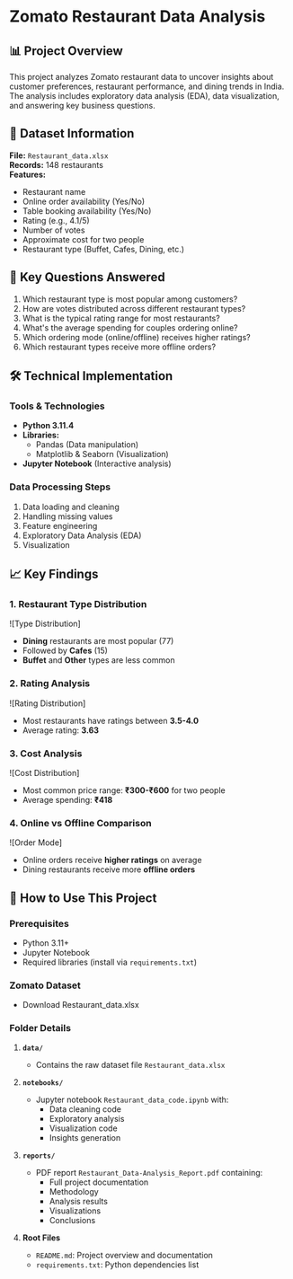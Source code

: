 # Zomato Restaurant Data Analysis



## 📊 Project Overview

This project analyzes Zomato restaurant data to uncover insights about customer preferences, restaurant performance, and dining trends in India. The analysis includes exploratory data analysis (EDA), data visualization, and answering key business questions.

## 📂 Dataset Information

**File:** `Restaurant_data.xlsx`  
**Records:** 148 restaurants  
**Features:**
- Restaurant name
- Online order availability (Yes/No)
- Table booking availability (Yes/No)
- Rating (e.g., 4.1/5)
- Number of votes
- Approximate cost for two people
- Restaurant type (Buffet, Cafes, Dining, etc.)

## 🎯 Key Questions Answered

1. Which restaurant type is most popular among customers?
2. How are votes distributed across different restaurant types?
3. What is the typical rating range for most restaurants?
4. What's the average spending for couples ordering online?
5. Which ordering mode (online/offline) receives higher ratings?
6. Which restaurant types receive more offline orders?

## 🛠️ Technical Implementation

### Tools & Technologies
- **Python 3.11.4**
- **Libraries:**
  - Pandas (Data manipulation)
  - Matplotlib & Seaborn (Visualization)
- **Jupyter Notebook** (Interactive analysis)

### Data Processing Steps
1. Data loading and cleaning
2. Handling missing values
3. Feature engineering
4. Exploratory Data Analysis (EDA)
5. Visualization

## 📈 Key Findings

### 1. Restaurant Type Distribution
![Type Distribution]
- **Dining** restaurants are most popular (77)
- Followed by **Cafes** (15)
- **Buffet** and **Other** types are less common

### 2. Rating Analysis
![Rating Distribution]
- Most restaurants have ratings between **3.5-4.0**
- Average rating: **3.63**

### 3. Cost Analysis
![Cost Distribution]
- Most common price range: **₹300-₹600** for two people
- Average spending: **₹418**

### 4. Online vs Offline Comparison
![Order Mode]
- Online orders receive **higher ratings** on average
- Dining restaurants receive more **offline orders**

## 🚀 How to Use This Project

### Prerequisites
- Python 3.11+
- Jupyter Notebook
- Required libraries (install via `requirements.txt`)

### Zomato Dataset
- Download Restaurant_data.xlsx
  

### Folder Details
1. **`data/`**  
   - Contains the raw dataset file `Restaurant_data.xlsx`
  

2. **`notebooks/`**  
   - Jupyter notebook `Restaurant_data_code.ipynb` with:
     - Data cleaning code
     - Exploratory analysis
     - Visualization code
     - Insights generation

3. **`reports/`**  
   - PDF report `Restaurant_Data-Analysis_Report.pdf` containing:
     - Full project documentation
     - Methodology
     - Analysis results
     - Visualizations
     - Conclusions

4. **Root Files**  
   - `README.md`: Project overview and documentation
   - `requirements.txt`: Python dependencies list
